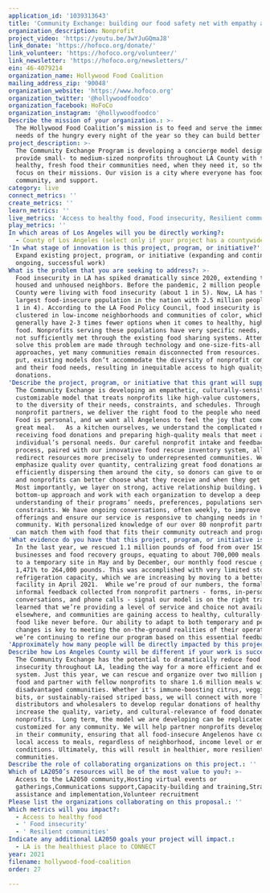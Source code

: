 ```yaml
---
application_id: '1039313643'
title: 'Community Exchange: building our food safety net with empathy and precision'
organization_description: Nonprofit
project_video: 'https://youtu.be/3wYJuGQmaJ8'
link_donate: 'https://hofoco.org/donate/'
link_volunteer: 'https://hofoco.org/volunteer/'
link_newsletter: 'https://hofoco.org/newsletters/'
ein: 46-4079214
organization_name: Hollywood Food Coalition
mailing_address_zip: '90048'
organization_website: 'https://www.hofoco.org'
organization_twitter: '@hollywoodfoodco'
organization_facebook: HoFoCo
organization_instagram: '@hollywoodfoodco'
Describe the mission of your organization.: >-
  The Hollywood Food Coalition’s mission is to feed and serve the immediate
  needs of the hungry every night of the year so they can build better lives.
project_description: >-
  The Community Exchange Program is developing a concierge model designed to
  provide small- to medium-sized nonprofits throughout LA County with the
  healthy, fresh food their communities need, when they need it, so they can
  focus on their missions. Our vision is a city where everyone has food,
  community, and support.
category: live
connect_metrics: ''
create_metrics: ''
learn_metrics: ''
live_metrics: 'Access to healthy food, Food insecurity, Resilient communities'
play_metrics: ''
In which areas of Los Angeles will you be directly working?:
  - County of Los Angeles (select only if your project has a countywide benefit)
'In what stage of innovation is this project, program, or initiative?': >-
  Expand existing project, program, or initiative (expanding and continuing
  ongoing, successful work)
What is the problem that you are seeking to address?: >-
  Food insecurity in LA has spiked dramatically since 2020, extending to both
  housed and unhoused neighbors. Before the pandemic, 2 million people in LA
  County were living with food insecurity (about 1 in 5). Now, LA has the
  largest food-insecure population in the nation with 2.5 million people (about
  1 in 4). According to the LA Food Policy Council, food insecurity is often
  clustered in low-income neighborhoods and communities of color, which
  generally have 2-3 times fewer options when it comes to healthy, high-quality
  food. Nonprofits serving these populations have very specific needs, which are
  not sufficiently met through the existing food sharing systems. Attempts to
  solve this problem are made through technology and one-size-fits-all
  approaches, yet many communities remain disconnected from resources. Simply
  put, existing models don’t accommodate the diversity of nonprofit communities
  and their food needs, resulting in inequitable access to high quality food
  donations. 
'Describe the project, program, or initiative that this grant will support to address the problem identified.': >-
  The Community Exchange is developing an empathetic, culturally-sensitive, and
  customizable model that treats nonprofits like high-value customers, catering
  to the diversity of their needs, constraints, and schedules. Through our
  nonprofit partners, we deliver the right food to the people who need it most.
  Food is personal, and we want all Angelenos to feel the joy that comes from a
  great meal.   As a kitchen ourselves, we understand the complicated nature of
  receiving food donations and preparing high-quality meals that meet an
  individual’s personal needs. Our careful nonprofit intake and feedback
  process, paired with our innovative food rescue inventory system, allows us to
  redirect resources more precisely to underrepresented communities. We
  emphasize quality over quantity, centralizing great food donations and
  efficiently dispersing them around the city, so donors can give to one place
  and nonprofits can better choose what they receive and when they get it.  
  Most importantly, we layer on strong, active relationship building. We take a
  bottom-up approach and work with each organization to develop a deep
  understanding of their programs’ needs, preferences, populations served, and
  constraints. We have ongoing conversations, often weekly, to improve our
  offerings and ensure our service is responsive to changing needs in their
  community. With personalized knowledge of our over 80 nonprofit partners, we
  can match them with food that fits their community outreach and programs.
'What evidence do you have that this project, program, or initiative is or will be successful, and how will you define and measure success?': >-
  In the last year, we rescued 1.1 million pounds of food from over 150
  businesses and food recovery groups, equating to about 700,000 meals. We moved
  to a temporary site in May and by December, our monthly food rescue grew by
  1,471% to 264,000 pounds. This was accomplished with very limited storage and
  refrigeration capacity, which we are increasing by moving to a better-equipped
  facility in April 2021.  While we’re proud of our numbers, the formal and
  informal feedback collected from nonprofit partners - forms, in-person
  conversations, and phone calls - signal our model is on the right track. We’ve
  learned that we’re providing a level of service and choice not available
  elsewhere, and communities are gaining access to healthy, culturally-sensitive
  food like never before. Our ability to adapt to both temporary and permanent
  changes is key to meeting the on-the-ground realities of their operations, and
  we’re continuing to refine our program based on this essential feedback. 
'Approximately how many people will be directly impacted by this project, program, or initiative?': '100000'
Describe how Los Angeles County will be different if your work is successful.: >-
  The Community Exchange has the potential to dramatically reduce food
  insecurity throughout LA, leading the way for a more efficient and equitable
  system. Just this year, we can rescue and organize over two million pounds of
  food and partner with fellow nonprofits to share 1.6 million meals with
  disadvantaged communities. Whether it's immune-boosting citrus, veggie bacon
  bits, or sustainably-raised striped bass, we will connect with more large food
  distributors and wholesalers to develop regular donations of healthy food and
  increase the quality, variety, and cultural-relevance of food donated to
  nonprofits.  Long term, the model we are developing can be replicated and
  customized for any community. We will help partner nonprofits develop programs
  in their community, ensuring that all food-insecure Angelenos have consistent,
  local access to meals, regardless of neighborhood, income level or emergency
  conditions. Ultimately, this will result in healthier, more resilient
  communities.
Describe the role of collaborating organizations on this project.: ''
Which of LA2050’s resources will be of the most value to you?: >-
  Access to the LA2050 community,Hosting virtual events or
  gatherings,Communications support,Capacity-building and training,Strategy
  assistance and implementation,Volunteer recruitment
Please list the organizations collaborating on this proposal.: ''
Which metrics will you impact?:
  - Access to healthy food
  - ' Food insecurity'
  - ' Resilient communities'
Indicate any additional LA2050 goals your project will impact.:
  - LA is the healthiest place to CONNECT
year: 2021
filename: hollywood-food-coalition
order: 27

---
```

